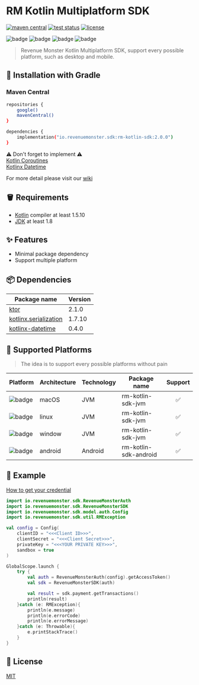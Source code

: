 # RM Kotlin Multiplatform SDK

<p>
   <a href="https://search.maven.org/search?q=g:io.revenuemonster.sdk"><img src="https://img.shields.io/maven-central/v/io.revenuemonster.sdk/rm-kotlin-sdk" alt="maven central" title="maven central"/></a>
   <a href="https://github.com/RevenueMonster/rm-kotlin-sdk/actions?query=workflow%3ATest"><img src="https://github.com/RevenueMonster/rm-kotlin-sdk/workflows/Test/badge.svg?branch=main" alt="test status" title="test status"/></a>
   <a href="https://github.com/RevenueMonster/rm-kotlin-sdk/blob/main/LICENSE"><img src="https://img.shields.io/github/license/RevenueMonster/rm-kotlin-sdk" alt="license" title="license"/></a>
</p>

![badge][badge-android]
![badge][badge-mac]
![badge][badge-linux]
![badge][badge-windows]

[badge-android]: http://img.shields.io/badge/platform-android-6EDB8D.svg?style=flat
[badge-ios]: http://img.shields.io/badge/platform-ios-CDCDCD.svg?style=flat
[badge-js]: http://img.shields.io/badge/platform-js-F8DB5D.svg?style=flat
[badge-jvm]: http://img.shields.io/badge/platform-jvm-DB413D.svg?style=flat
[badge-linux]: http://img.shields.io/badge/platform-linux-2D3F6C.svg?style=flat
[badge-windows]: http://img.shields.io/badge/platform-windows-4D76CD.svg?style=flat
[badge-mac]: http://img.shields.io/badge/platform-macos-111111.svg?style=flat
[badge-watchos]: http://img.shields.io/badge/platform-watchos-C0C0C0.svg?style=flat
[badge-tvos]: http://img.shields.io/badge/platform-tvos-808080.svg?style=flat
[badge-wasm]: https://img.shields.io/badge/platform-wasm-624FE8.svg?style=flat
[badge-nodejs]: https://img.shields.io/badge/platform-nodejs-68a063.svg?style=flat

> Revenue Monster Kotlin Multiplatform SDK, support every possible platform, such as desktop and mobile.


## 🔨 Installation with Gradle

### Maven Central

```bash
repositories {
    google()
    mavenCentral()
}

dependencies {
    implementation("io.revenuemonster.sdk:rm-kotlin-sdk:2.0.0")
}
```
⚠ Don't forget to implement ⚠</br>
[Kotlin Coroutines](https://github.com/Kotlin/kotlinx.coroutines) </br>
[Kotlinx Datetime](https://github.com/Kotlin/kotlinx-datetime) </br>

For more detail please visit our [wiki](https://github.com/RevenueMonster/rm-kotlin-sdk/wiki)

## 🪣 Requirements

- [Kotlin](https://github.com/JetBrains/kotlin) compiler at least 1.5.10
- [JDK](https://www.oracle.com/java/technologies/javase-downloads.html) at least 1.8

## ✨ Features

- Minimal package dependency
- Support multiple platform

## 📦️ Dependencies

| Package name                                                             | Version |
| ------------------------------------------------------------------------ |---------|
| [ktor](https://github.com/ktorio/ktor)                                   | 2.1.0   |
| [kotlinx.serialization](https://github.com/Kotlin/kotlinx.serialization) | 1.7.10  |
| [kotlinx-datetime](https://github.com/Kotlin/kotlinx-datetime)           | 0.4.0   |

## 🤖 Supported Platforms

> The idea is to support every possible platforms without pain

| Platform                | Architecture | Technology | Package name          | Support |
| ----------------------- | ------------ | --------- | --------------------- | :-----: |
| ![badge][badge-mac]     | macOS        | JVM       | rm-kotlin-sdk-jvm     |   ✅    |
| ![badge][badge-linux]   | linux        | JVM       | rm-kotlin-sdk-jvm     |   ✅    |
| ![badge][badge-windows] | window       | JVM       | rm-kotlin-sdk-jvm     |   ✅    |
| ![badge][badge-android] | android      | Android   | rm-kotlin-sdk-android |   ✅    |


## 🙈 Example

[How to get your credential](https://github.com/RevenueMonster/rm-kotlin-sdk/wiki/How-to-get-your-credential)

```kotlin
import io.revenuemonster.sdk.RevenueMonsterAuth
import io.revenuemonster.sdk.RevenueMonsterSDK
import io.revenuemonster.sdk.model.auth.Config
import io.revenuemonster.sdk.util.RMException

val config = Config(
    clientID = "<<<Client ID>>>",
    clientSecret = "<<<Client Secret>>>",
    privateKey = "<<<YOUR PRIVATE KEY>>>",
    sandbox = true
)

GlobalScope.launch {
    try {
        val auth = RevenueMonsterAuth(config).getAccessToken()
        val sdk = RevenueMonsterSDK(auth)

        val result = sdk.payment.getTransactions()
        println(result)
    }catch (e: RMException){
        println(e.message)
        println(e.errorCode)
        println(e.errorMessage)
    }catch (e: Throwable){
        e.printStackTrace()
    }
}
```

## 📄 License

[MIT](https://github.com/RevenueMonster/rm-kotlin-sdk/blob/main/LICENSE)
